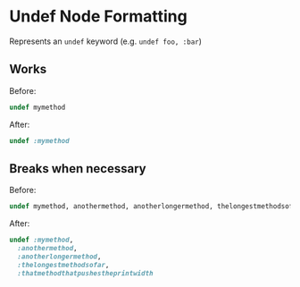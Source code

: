 <!-- BEGIN_AUTOGENERATED -->
# Undef Node Formatting

Represents an `undef` keyword (e.g. `undef foo, :bar`)
<!-- END_AUTOGENERATED -->

## Works

Before:

```ruby
undef mymethod
```

After:

```ruby
undef :mymethod
```

## Breaks when necessary

Before:

```ruby
undef mymethod, anothermethod, anotherlongermethod, thelongestmethodsofar, thatmethodthatpushestheprintwidth
```

After:

```ruby
undef :mymethod,
  :anothermethod,
  :anotherlongermethod,
  :thelongestmethodsofar,
  :thatmethodthatpushestheprintwidth
```
